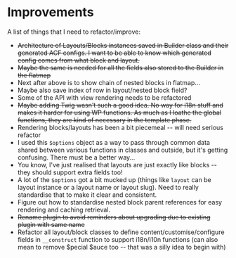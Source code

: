 # Improvements

A list of things that I need to refactor/improve:

  - ~~Architecture of Layouts/Blocks instances saved in Builder class and their generated ACF configs. I want to be able
    to know which generated config comes from what block and layout.~~
  - ~~Maybe the same is needed for all the fields also stored to the Builder in the flatmap~~
  - Next after above is to show chain of nested blocks in flatmap...
  - Maybe also save index of row in layout/nested block field?
  - Some of the API with view rendering needs to be refactored
  - ~~Maybe adding Twig wasn't such a good idea. No way for i18n stuff and makes it harder for using WP functions. As much
    as I loathe the global functions, they are kind of necessary in the template phase.~~
  - Rendering blocks/layouts has been a bit piecemeal -- will need serious refactor
  - I used this `$options` object as a way to pass through common data shared between various functions in classes and
    outside, but it's getting confusing. There must be a better way...
  - You know, I've just realised that layouts are just exactly like blocks -- they should support extra fields too!
  - A lot of the `$options` got a bit mucked up (things like `layout` can be layout instance or a layout name or
    layout slug). Need to really standardise that to make it clear and consistent.
  - Figure out how to standardise nested block parent references for easy rendering and caching retrieval.
  - ~~Rename plugin to avoid reminders about upgrading due to existing plugin with same name~~
  - Refactor all layout/block classes to define content/customise/configure fields in `__construct` function to support
    i18n/i10n functions (can also mean to remove $pecial $auce too -- that was a silly idea to begin with)
